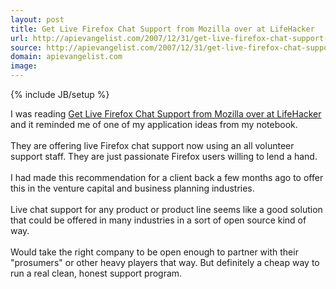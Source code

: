 ```yaml
---
layout: post
title: Get Live Firefox Chat Support from Mozilla over at LifeHacker
url: http://apievangelist.com/2007/12/31/get-live-firefox-chat-support-from-mozilla-over-at-lifehacker/
source: http://apievangelist.com/2007/12/31/get-live-firefox-chat-support-from-mozilla-over-at-lifehacker/
domain: apievangelist.com
image: 
---
```

{% include JB/setup %}<p>I was reading <a href="http://lifehacker.com/339206/get-live-firefox-chat-support-from-mozilla">Get Live Firefox Chat Support from Mozilla over at LifeHacker</a> and it reminded me of one of my application ideas from my notebook.<br /><br />They are offering live Firefox chat support now using an all volunteer support staff.  They are just passionate Firefox users willing to lend a hand.<br /><br />I had made this recommendation for a client back a few months ago to offer this in the venture capital and business planning industries.  <br /><br />Live chat support for any product or product line seems like a good solution that could be offered in many industries in a sort of open source kind of way. <br /><br />Would take the right company to be open enough to partner with their "prosumers" or other heavy players that way.  But definitely a cheap way to run a real clean, honest support program.</p>
